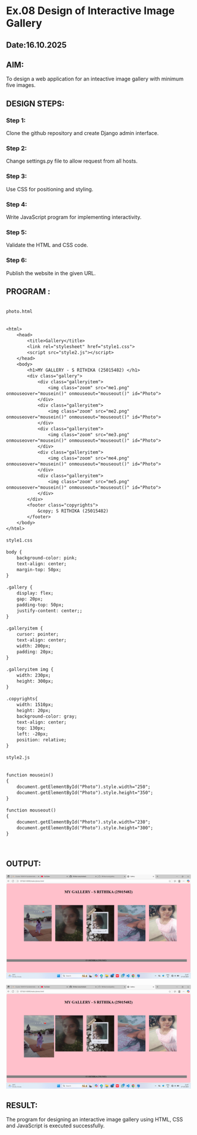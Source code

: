 # Ex.08 Design of Interactive Image Gallery
## Date:16.10.2025

## AIM:
To design a web application for an inteactive image gallery with minimum five images.

## DESIGN STEPS:

### Step 1:
Clone the github repository and create Django admin interface.

### Step 2:
Change settings.py file to allow request from all hosts.

### Step 3:
Use CSS for positioning and styling.

### Step 4:
Write JavaScript program for implementing interactivity.

### Step 5:
Validate the HTML and CSS code.

### Step 6:
Publish the website in the given URL.

## PROGRAM :
```

photo.html


<html>
    <head>
        <title>Gallery</title>
        <link rel="stylesheet" href="style1.css">
        <script src="style2.js"></script>
    </head>
    <body>
        <h1>MY GALLERY - S RITHIKA (25015482) </h1>
        <div class="gallery">
            <div class="galleryitem">
                <img class="zoom" src="me1.png" onmouseover="mousein()" onmouseout="mouseout()" id="Photo">
            </div>
            <div class="galleryitem">
                <img class="zoom" src="me2.png" onmouseover="mousein()" onmouseout="mouseout()" id="Photo">
            </div>
            <div class="galleryitem">
                <img class="zoom" src="me3.png" onmouseover="mousein()" onmouseout="mouseout()" id="Photo">
            </div>
            <div class="galleryitem">
                <img class="zoom" src="me4.png" onmouseover="mousein()" onmouseout="mouseout()" id="Photo">
            </div>
            <div class="galleryitem">
                <img class="zoom" src="me5.png" onmouseover="mousein()" onmouseout="mouseout()" id="Photo">
            </div>
        </div>
        <footer class="copyrights">
            &copy; S RITHIKA (25015482)
        </footer>
    </body>
</html>

style1.css

body {
    background-color: pink;
    text-align: center;
    margin-top: 50px;
}

.gallery {
    display: flex;
    gap: 20px;
    padding-top: 50px;
    justify-content: center;;
}

.galleryitem {
    cursor: pointer;
    text-align: center;
    width: 200px;
    padding: 20px;
}

.galleryitem img {
    width: 230px;
    height: 300px;
}

.copyrights{
    width: 1510px;
    height: 20px;
    background-color: gray;
    text-align: center;
    top: 130px;
    left: -20px;
    position: relative;
}

style2.js


function mousein()
{
    document.getElementById("Photo").style.width="250";
    document.getElementById("Photo").style.height="350";
}

function mouseout()
{
    document.getElementById("Photo").style.width="230";
    document.getElementById("Photo").style.height="300";
}



```
## OUTPUT:


![alt text](<Screenshot (47).png>)


![alt text](<Screenshot (48).png>)




## RESULT:
The program for designing an interactive image gallery using HTML, CSS and JavaScript is executed successfully.
